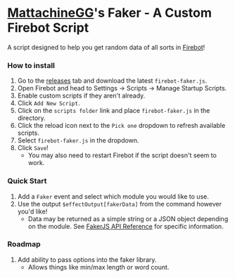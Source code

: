 # [MattachineGG](https://allmylinks.com/mattachinegg)\'s Faker - A Custom Firebot Script
A script designed to help you get random data of all sorts in [Firebot](https://firebot.app/)!

### How to install
1. Go to the [releases](https://github.com/TheLoneUs/firebot-custom-script-fakerjs/releases) tab and download the latest `firebot-faker.js`.
2. Open Firebot and head to Settings -> Scripts -> Manage Startup Scripts.
3. Enable custom scripts if they aren't already.
3. Click `Add New Script`.
4. Click on the `scripts folder` link and place `firebot-faker.js` in the directory.
5. Click the reload icon next to the `Pick one` dropdown to refresh available scripts.
6. Select `firebot-faker.js` in the dropdown.
7. Click `Save`!
    - You may also need to restart Firebot if the script doesn't seem to work.

### Quick Start
1. Add a `Faker` event and select which module you would like to use.
2. Use the output `$effectOutput[fakerData]` from the command however you'd like!
    - Data may be returned as a simple string or a JSON object depending on the module.
      See [FakerJS API Reference](https://fakerjs.dev/api/) for specific information.

### Roadmap
1. Add ability to pass options into the faker library.
    - Allows things like min/max length or word count.
